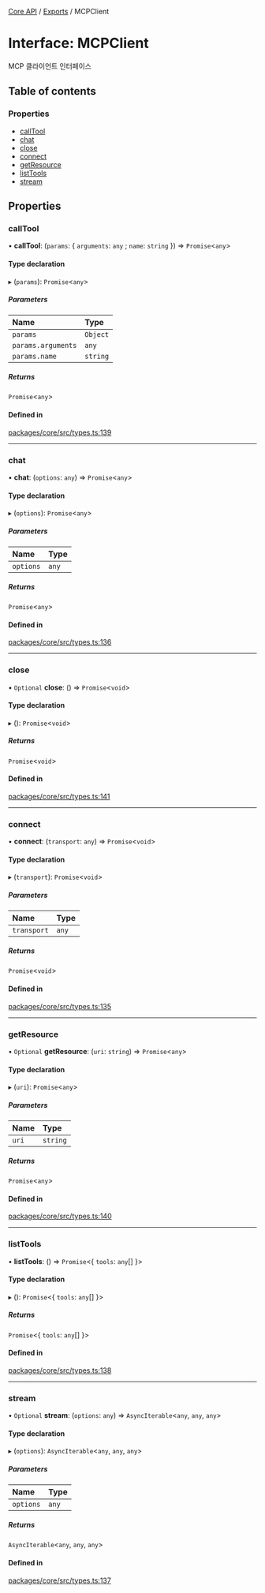 [Core API](../../) / [Exports](../modules) / MCPClient

# Interface: MCPClient

MCP 클라이언트 인터페이스

## Table of contents

### Properties

- [callTool](MCPClient#calltool)
- [chat](MCPClient#chat)
- [close](MCPClient#close)
- [connect](MCPClient#connect)
- [getResource](MCPClient#getresource)
- [listTools](MCPClient#listtools)
- [stream](MCPClient#stream)

## Properties

### callTool

• **callTool**: (`params`: \{ `arguments`: `any` ; `name`: `string`  }) => `Promise`\<`any`\>

#### Type declaration

▸ (`params`): `Promise`\<`any`\>

##### Parameters

| Name | Type |
| :------ | :------ |
| `params` | `Object` |
| `params.arguments` | `any` |
| `params.name` | `string` |

##### Returns

`Promise`\<`any`\>

#### Defined in

[packages/core/src/types.ts:139](https://github.com/woojubb/robota/blob/1202ed01072674e4ff6307d72c09a57873f8f949/packages/core/src/types.ts#L139)

___

### chat

• **chat**: (`options`: `any`) => `Promise`\<`any`\>

#### Type declaration

▸ (`options`): `Promise`\<`any`\>

##### Parameters

| Name | Type |
| :------ | :------ |
| `options` | `any` |

##### Returns

`Promise`\<`any`\>

#### Defined in

[packages/core/src/types.ts:136](https://github.com/woojubb/robota/blob/1202ed01072674e4ff6307d72c09a57873f8f949/packages/core/src/types.ts#L136)

___

### close

• `Optional` **close**: () => `Promise`\<`void`\>

#### Type declaration

▸ (): `Promise`\<`void`\>

##### Returns

`Promise`\<`void`\>

#### Defined in

[packages/core/src/types.ts:141](https://github.com/woojubb/robota/blob/1202ed01072674e4ff6307d72c09a57873f8f949/packages/core/src/types.ts#L141)

___

### connect

• **connect**: (`transport`: `any`) => `Promise`\<`void`\>

#### Type declaration

▸ (`transport`): `Promise`\<`void`\>

##### Parameters

| Name | Type |
| :------ | :------ |
| `transport` | `any` |

##### Returns

`Promise`\<`void`\>

#### Defined in

[packages/core/src/types.ts:135](https://github.com/woojubb/robota/blob/1202ed01072674e4ff6307d72c09a57873f8f949/packages/core/src/types.ts#L135)

___

### getResource

• `Optional` **getResource**: (`uri`: `string`) => `Promise`\<`any`\>

#### Type declaration

▸ (`uri`): `Promise`\<`any`\>

##### Parameters

| Name | Type |
| :------ | :------ |
| `uri` | `string` |

##### Returns

`Promise`\<`any`\>

#### Defined in

[packages/core/src/types.ts:140](https://github.com/woojubb/robota/blob/1202ed01072674e4ff6307d72c09a57873f8f949/packages/core/src/types.ts#L140)

___

### listTools

• **listTools**: () => `Promise`\<\{ `tools`: `any`[]  }\>

#### Type declaration

▸ (): `Promise`\<\{ `tools`: `any`[]  }\>

##### Returns

`Promise`\<\{ `tools`: `any`[]  }\>

#### Defined in

[packages/core/src/types.ts:138](https://github.com/woojubb/robota/blob/1202ed01072674e4ff6307d72c09a57873f8f949/packages/core/src/types.ts#L138)

___

### stream

• `Optional` **stream**: (`options`: `any`) => `AsyncIterable`\<`any`, `any`, `any`\>

#### Type declaration

▸ (`options`): `AsyncIterable`\<`any`, `any`, `any`\>

##### Parameters

| Name | Type |
| :------ | :------ |
| `options` | `any` |

##### Returns

`AsyncIterable`\<`any`, `any`, `any`\>

#### Defined in

[packages/core/src/types.ts:137](https://github.com/woojubb/robota/blob/1202ed01072674e4ff6307d72c09a57873f8f949/packages/core/src/types.ts#L137)
